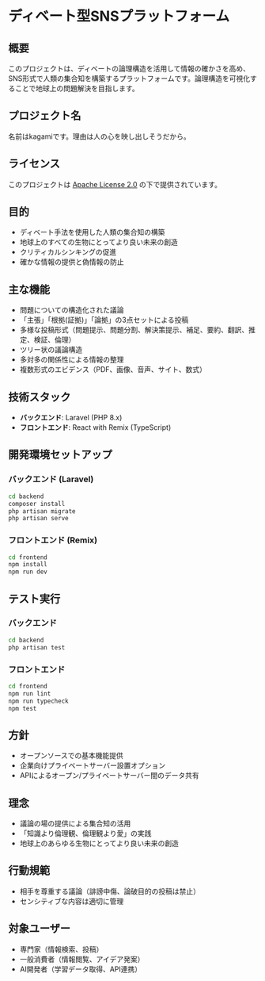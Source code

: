 # ディベート型SNSプラットフォーム

## 概要
このプロジェクトは、ディベートの論理構造を活用して情報の確かさを高め、SNS形式で人類の集合知を構築するプラットフォームです。論理構造を可視化することで地球上の問題解決を目指します。

## プロジェクト名

名前はkagamiです。理由は人の心を映し出しそうだから。

## ライセンス
このプロジェクトは [Apache License 2.0](https://www.apache.org/licenses/LICENSE-2.0) の下で提供されています。

## 目的
- ディベート手法を使用した人類の集合知の構築
- 地球上のすべての生物にとってより良い未来の創造
- クリティカルシンキングの促進
- 確かな情報の提供と偽情報の防止

## 主な機能
- 問題についての構造化された議論
- 「主張」「根拠(証拠)」「論拠」の3点セットによる投稿
- 多様な投稿形式（問題提示、問題分割、解決策提示、補足、要約、翻訳、推定、検証、倫理）
- ツリー状の議論構造
- 多対多の関係性による情報の整理
- 複数形式のエビデンス（PDF、画像、音声、サイト、数式）

## 技術スタック
- **バックエンド**: Laravel (PHP 8.x)
- **フロントエンド**: React with Remix (TypeScript)

## 開発環境セットアップ

### バックエンド (Laravel)
```bash
cd backend
composer install
php artisan migrate
php artisan serve
```

### フロントエンド (Remix)
```bash
cd frontend
npm install
npm run dev
```

## テスト実行

### バックエンド
```bash
cd backend
php artisan test
```

### フロントエンド
```bash
cd frontend
npm run lint
npm run typecheck
npm test
```

## 方針
- オープンソースでの基本機能提供
- 企業向けプライベートサーバー設置オプション
- APIによるオープン/プライベートサーバー間のデータ共有

## 理念
- 議論の場の提供による集合知の活用
- 「知識より倫理観、倫理観より愛」の実践
- 地球上のあらゆる生物にとってより良い未来の創造

## 行動規範
- 相手を尊重する議論（誹謗中傷、論破目的の投稿は禁止）
- センシティブな内容は適切に管理

## 対象ユーザー
- 専門家（情報検索、投稿）
- 一般消費者（情報閲覧、アイデア発案）
- AI開発者（学習データ取得、API連携）
